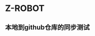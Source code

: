 <!--
 * @Author: zhanghao
 * @Date: 2022-06-05 20:56:58
 * @LastEditTime: 2022-06-05 20:57:18
 * @FilePath: \Z-ROBOT\README.md
 * @Description: 
-->
# Z-ROBOT
## 本地到github仓库的同步测试